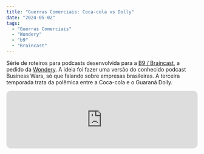 ```yaml
---
title: "Guerras Comerciais: Coca-cola vs Dolly"
date: "2024-05-02"
tags: 
  - "Guerras Comerciais"
  - "Wondery"
  - "b9"
  - "Braincast"
---
```


Série de roteiros para podcasts desenvolvida para a [B9 / Braincast](https://www.b9.com.br/shows/braincast/), a pedido da [Wondery](https://wondery.com/). A ideia foi fazer uma versão do conhecido podcast Business Wars, só que falando sobre empresas brasileiras. A terceira temporada trata da polêmica entre a Coca-cola e o Guaraná Dolly.

<iframe style="border-radius:12px" src="https://open.spotify.com/embed/episode/1PlBFWTAVsDIfJ5ZjrDQtw?utm_source=generator&theme=0" width="100%" height="152" frameBorder="0" allowfullscreen="" allow="autoplay; clipboard-write; encrypted-media; fullscreen; picture-in-picture" loading="lazy"></iframe>
